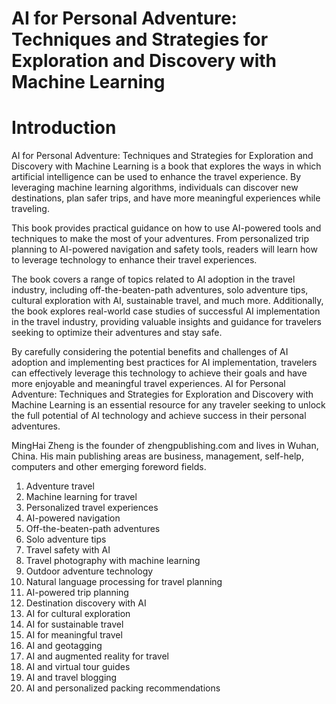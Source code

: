 # AI for Personal Adventure: Techniques and Strategies for Exploration and Discovery with Machine Learning

# Introduction

AI for Personal Adventure: Techniques and Strategies for Exploration and Discovery with Machine Learning is a book that explores the ways in which artificial intelligence can be used to enhance the travel experience. By leveraging machine learning algorithms, individuals can discover new destinations, plan safer trips, and have more meaningful experiences while traveling.

This book provides practical guidance on how to use AI-powered tools and techniques to make the most of your adventures. From personalized trip planning to AI-powered navigation and safety tools, readers will learn how to leverage technology to enhance their travel experiences.

The book covers a range of topics related to AI adoption in the travel industry, including off-the-beaten-path adventures, solo adventure tips, cultural exploration with AI, sustainable travel, and much more. Additionally, the book explores real-world case studies of successful AI implementation in the travel industry, providing valuable insights and guidance for travelers seeking to optimize their adventures and stay safe.

By carefully considering the potential benefits and challenges of AI adoption and implementing best practices for AI implementation, travelers can effectively leverage this technology to achieve their goals and have more enjoyable and meaningful travel experiences. AI for Personal Adventure: Techniques and Strategies for Exploration and Discovery with Machine Learning is an essential resource for any traveler seeking to unlock the full potential of AI technology and achieve success in their personal adventures.

MingHai Zheng is the founder of zhengpublishing.com and lives in Wuhan, China. His main publishing areas are business, management, self-help, computers and other emerging foreword fields.



1. Adventure travel
2. Machine learning for travel
3. Personalized travel experiences
4. AI-powered navigation
5. Off-the-beaten-path adventures
6. Solo adventure tips
7. Travel safety with AI
8. Travel photography with machine learning
9. Outdoor adventure technology
10. Natural language processing for travel planning
11. AI-powered trip planning
12. Destination discovery with AI
13. AI for cultural exploration
14. AI for sustainable travel
15. AI for meaningful travel
16. AI and geotagging
17. AI and augmented reality for travel
18. AI and virtual tour guides
19. AI and travel blogging
20. AI and personalized packing recommendations

